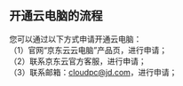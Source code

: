 ## 开通云电脑的流程
您可以通过以下方式申请开通云电脑：<br>
（1）官网“京东云云电脑”产品页，进行申请；<br>
（2）联系京东云官方客服，进行申请；<br>
（3）联系邮箱：cloudpc@jd.com，进行申请；<br>
